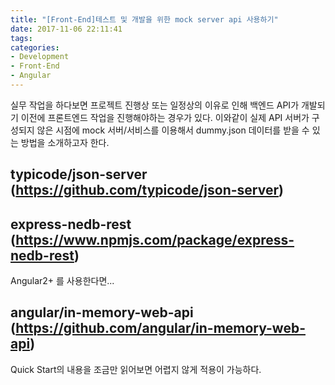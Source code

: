 ```yaml
---
title: "[Front-End]테스트 및 개발을 위한 mock server api 사용하기"
date: 2017-11-06 22:11:41
tags:
categories:
- Development
- Front-End
- Angular
---
```


실무 작업을 하다보면 프로젝트 진행상 또는 일정상의 이유로 인해 백엔드 API가 개발되기 이전에 프론트엔드 작업을 진행해야하는 경우가 있다.
이와같이 실제 API 서버가 구성되지 않은 시점에 mock 서버/서비스를 이용해서 dummy.json 데이터를 받을 수 있는 방법을 소개하고자 한다.

## typicode/json-server (https://github.com/typicode/json-server)

## express-nedb-rest (https://www.npmjs.com/package/express-nedb-rest)

Angular2+ 를 사용한다면...
## angular/in-memory-web-api (https://github.com/angular/in-memory-web-api)

Quick Start의 내용을 조금만 읽어보면 어렵지 않게 적용이 가능하다.
